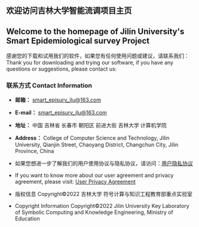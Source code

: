 ## 欢迎访问吉林大学智能流调项目主页
## Welcome to the homepage of Jilin University's Smart Epidemiological survey Project
感谢您的下载和试用我们的软件，如果您有任何使用问题或建议，请联系我们：  
Thank you for downloading and trying our software, if you have any questions or suggestions, please contact us:
### 联系方式  Contact Information
- **邮箱：** smart_episurv_jlu@163.com
- **E-mail：** smart_episurv_jlu@163.com
- **地址：** 中国 吉林省 长春市 朝阳区 前进大街 吉林大学 计算机学院
- **Address：** College of Computer Science and Technology, Jilin University, Qianjin Street, Chaoyang District, Changchun City, Jilin Province, China
  
- 如果您想进一步了解我们的用户使用协议与隐私协议，请访问：[用户隐私协议](protocol.md)
- If you want to know more about our user agreement and privacy agreement, please visit: [User Privacy Agreement](protocol.md)
- 版权信息 Copyright©2022 吉林大学 符号计算与知识工程教育部重点实验室
- Copyright Information Copyright©2022 Jilin University Key Laboratory of Symbolic Computing and Knowledge Engineering, Ministry of Education
